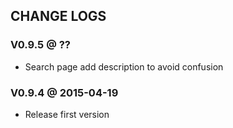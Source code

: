 ## CHANGE LOGS

### V0.9.5 @ ??

- Search page add description to avoid confusion

### V0.9.4 @ 2015-04-19

- Release first version